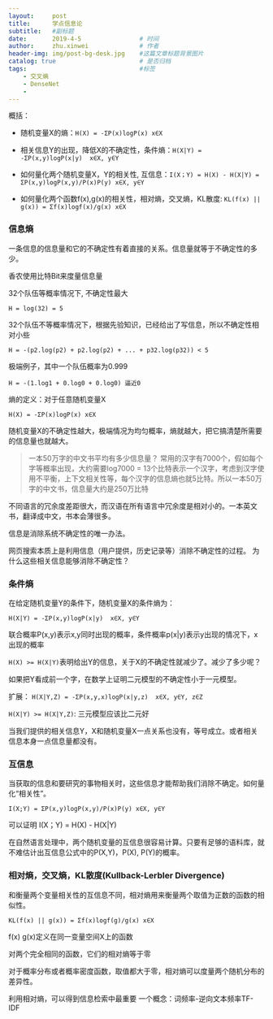 ```yaml
---
layout:     post
title:      学点信息论
subtitle:   #副标题
date:       2019-4-5 				# 时间
author:     zhu.xinwei 		    	# 作者
header-img: img/post-bg-desk.jpg	#这篇文章标题背景图片
catalog: true 						# 是否归档
tags:								#标签
    - 交叉熵
    - DenseNet
    - 
---
```


概括：
- 随机变量X的熵：`H(X) = -ΣP(x)logP(x) x∈X`

- 相关信息Y的出现，降低X的不确定性，条件熵：`H(X|Y) = -ΣP(x,y)logP(x|y)  x∈X, y∈Y`

- 如何量化两个随机变量X，Y的相关性, 互信息：`I(X；Y) = H(X) - H(X|Y) = ΣP(x,y)logP(x,y)/P(x)P(y) x∈X, y∈Y`

- 如何量化两个函数f(x),g(x)的相关性，相对熵，交叉熵，KL散度: `KL(f(x) || g(x)) = Σf(x)logf(x)/g(x) x∈X`


### 信息熵

一条信息的信息量和它的不确定性有着直接的关系。信息量就等于不确定性的多少。

香农使用比特Bit来度量信息量

32个队伍等概率情况下, 不确定性最大

`H = log(32) = 5`

32个队伍不等概率情况下，根据先验知识，已经给出了写信息，所以不确定性相对小些

`H = -(p2.log(p2) + p2.log(p2) + ... + p32.log(p32)) < 5`

极端例子，其中一个队伍概率为0.999

`H = -(1.log1 + 0.log0 + 0.log0) 逼近0`

熵的定义：对于任意随机变量X

`H(X) = -ΣP(x)logP(x) x∈X`

随机变量X的不确定性越大，极端情况为均匀概率，熵就越大，把它搞清楚所需要的信息量也就越大。

> 一本50万字的中文书平均有多少信息量？
> 常用的汉字有7000个，假如每个字等概率出现，大约需要log7000 = 13个比特表示一个汉字，考虑到汉字使用不平衡，上下文相关性等，每个汉字的信息熵也就5比特。所以一本50万字的中文书，信息量大约是250万比特

不同语言的冗余度差距很大，而汉语在所有语言中冗余度是相对小的。一本英文书，翻译成中文，书本会薄很多。

信息是消除系统不确定性的唯一办法。

网页搜索本质上是利用信息（用户提供，历史记录等）消除不确定性的过程。 为什么这些相关信息能够消除不确定性？

### 条件熵


在给定随机变量Y的条件下，随机变量X的条件熵为：

`H(X|Y) = -ΣP(x,y)logP(x|y)  x∈X, y∈Y`

联合概率P(x,y)表示x,y同时出现的概率，条件概率p(x|y)表示y出现的情况下，x出现的概率

`H(X) >= H(X|Y)`表明给出Y的信息，关于X的不确定性就减少了。减少了多少呢？

如果把Y看成前一个字，在数学上证明二元模型的不确定性小于一元模型。

扩展：
`H(X|Y,Z) = -ΣP(x,y,x)logP(x|y,z)  x∈X, y∈Y, z∈Z`

`H(X|Y) >= H(X|Y,Z)`: 三元模型应该比二元好

当我们提供的相关信息Y，X和随机变量X一点关系也没有，等号成立。或者相关信息本身一点信息量都没有。


### 互信息

当获取的信息和要研究的事物相关时，这些信息才能帮助我们消除不确定。如何量化“相关性”。

`I(X;Y) = ΣP(x,y)logP(x,y)/P(x)P(y) x∈X, y∈Y`

可以证明 I(X；Y) = H(X) - H(X|Y)

在自然语言处理中，两个随机变量的互信息很容易计算。只要有足够的语料库，就不难估计出互信息公式中的P(X,Y)，P(X), P(Y)的概率。

### 相对熵，交叉熵，KL散度(Kullback-Lerbler Divergence)

和衡量两个变量相关性的互信息不同，相对熵用来衡量两个取值为正数的函数的相似性。

`KL(f(x) || g(x)) = Σf(x)logf(g)/g(x) x∈X`

f(x) g(x)定义在同一变量空间X上的函数

对两个完全相同的函数，它们的相对熵等于零

对于概率分布或者概率密度函数，取值都大于零，相对熵可以度量两个随机分布的差异性。

利用相对熵，可以得到信息检索中最重要 一个概念：词频率-逆向文本频率TF-IDF